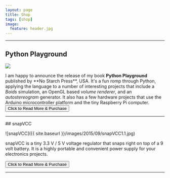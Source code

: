 ```yaml
---
layout: page
title: Shop
tags: [shop]
image:
  feature: header.jpg
---
```

<hr/>

## Python Playground

<p>
<img src="{{ site.baseurl }}/images/2014/07/pp-cover.jpg"/>
</p>
I am happy to announce the release of my book <strong>Python Playground</strong> published by **No Starch Press**, USA. It's a fun romp through Python, applying the language to a number of interesting projects that include a <em>Boids</em> simulation, an OpenGL based <em>volume renderer</em>, and an <em>autostereogram</em> generator. It also has a few hardware projects that use the Arduino microcontroller platform and the tiny Raspberry Pi computer. 

<form action="http://www.nostarch.com/pythonplayground">
    <input type="submit" value="Click to Read More & Purchase">
</form>
<hr />
## snapVCC

![snapVCC]({{ site.baseurl }}/images/2015/09/snapVCC1.1.jpg)

snapVCC is a tiny 3.3 V / 5 V voltage regulator that snaps right on top of
a 9 volt battery. It is a highly portable and convenient power supply for
your electronics projects. 

<form action="https://www.crowdsupply.com/electronut/snapvcc">
    <input type="submit" value="Click to Read More & Purchase">
</form>
<hr />
